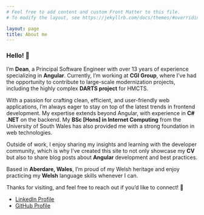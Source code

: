 ```yaml
---
# Feel free to add content and custom Front Matter to this file.
# To modify the layout, see https://jekyllrb.com/docs/themes/#overriding-theme-defaults

layout: page
title: About me
---
```


### Hello! 👋

I’m **Dean**, a Principal Software Engineer with over 13 years of experience specializing in **Angular**. Currently, I’m working at **CGI Group**, where I’ve had the opportunity to contribute to large-scale modernization projects, including the highly complex **DARTS project** for HMCTS.

With a passion for crafting clean, efficient, and user-friendly web applications, I’m always eager to stay on top of the latest trends in frontend development. My expertise extends beyond Angular, with experience in **C# .NET** on the backend. My **BSc [Hons] in Internet Computing** from the University of South Wales has also provided me with a strong foundation in web technologies.

Outside of work, I enjoy sharing my insights and learning with the developer community, which is why I’ve created this site to not only showcase my **CV** but also to share blog posts about **Angular** development and best practices.

Based in **Aberdare, Wales**, I’m proud of my Welsh heritage and enjoy practicing my **Welsh** language skills whenever I can.

Thanks for visiting, and feel free to reach out if you’d like to connect! 🤙

- [LinkedIn Profile](https://www.linkedin.com/in/dean-bullock-82b25b133/)
- [GitHub Profile](https://github.com/dean-bullock)